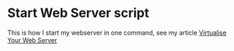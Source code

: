 Start Web Server script
=========

This is how I start my webserver in one command, see my article [Virtualise Your Web Server](http://blog.lazycloud.net/virtualiser-son-serveur-de-developpement)
